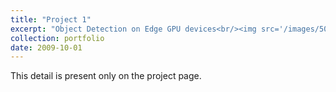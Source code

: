 ```yaml
---
title: "Project 1"
excerpt: "Object Detection on Edge GPU devices<br/><img src='/images/500x300.png'>"
collection: portfolio
date: 2009-10-01
---
```


This detail is present only on the project page.
